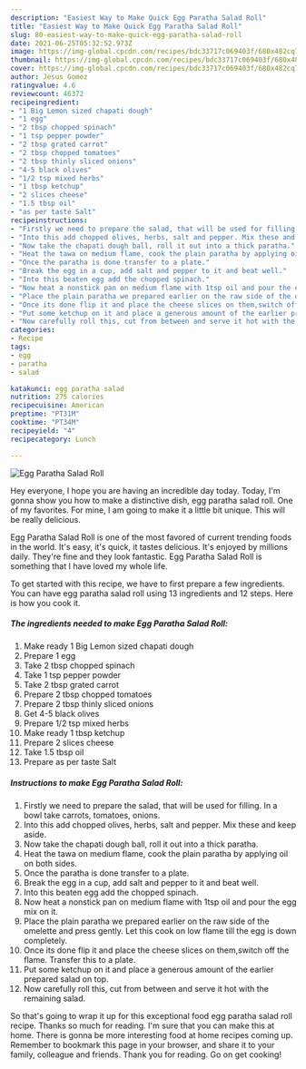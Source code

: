 ```yaml
---
description: "Easiest Way to Make Quick Egg Paratha Salad Roll"
title: "Easiest Way to Make Quick Egg Paratha Salad Roll"
slug: 80-easiest-way-to-make-quick-egg-paratha-salad-roll
date: 2021-06-25T05:32:52.973Z
image: https://img-global.cpcdn.com/recipes/bdc33717c069403f/680x482cq70/egg-paratha-salad-roll-recipe-main-photo.jpg
thumbnail: https://img-global.cpcdn.com/recipes/bdc33717c069403f/680x482cq70/egg-paratha-salad-roll-recipe-main-photo.jpg
cover: https://img-global.cpcdn.com/recipes/bdc33717c069403f/680x482cq70/egg-paratha-salad-roll-recipe-main-photo.jpg
author: Jesus Gomez
ratingvalue: 4.6
reviewcount: 46372
recipeingredient:
- "1 Big Lemon sized chapati dough"
- "1 egg"
- "2 tbsp chopped spinach"
- "1 tsp pepper powder"
- "2 tbsp grated carrot"
- "2 tbsp chopped tomatoes"
- "2 tbsp thinly sliced onions"
- "4-5 black olives"
- "1/2 tsp mixed herbs"
- "1 tbsp ketchup"
- "2 slices cheese"
- "1.5 tbsp oil"
- "as per taste Salt"
recipeinstructions:
- "Firstly we need to prepare the salad, that will be used for filling. In a bowl take carrots, tomatoes, onions."
- "Into this add chopped olives, herbs, salt and pepper. Mix these and keep aside."
- "Now take the chapati dough ball, roll it out into a thick paratha."
- "Heat the tawa on medium flame, cook the plain paratha by applying oil on both sides."
- "Once the paratha is done transfer to a plate."
- "Break the egg in a cup, add salt and pepper to it and beat well."
- "Into this beaten egg add the chopped spinach."
- "Now heat a nonstick pan on medium flame with 1tsp oil and pour the egg mix on it."
- "Place the plain paratha we prepared earlier on the raw side of the omelette and press gently. Let this cook on low flame till the egg is down completely."
- "Once its done flip it and place the cheese slices on them,switch off the flame. Transfer this to a plate."
- "Put some ketchup on it and place a generous amount of the earlier prepared salad on top."
- "Now carefully roll this, cut from between and serve it hot with the remaining salad."
categories:
- Recipe
tags:
- egg
- paratha
- salad

katakunci: egg paratha salad 
nutrition: 275 calories
recipecuisine: American
preptime: "PT31M"
cooktime: "PT34M"
recipeyield: "4"
recipecategory: Lunch

---
```



![Egg Paratha Salad Roll](https://img-global.cpcdn.com/recipes/bdc33717c069403f/680x482cq70/egg-paratha-salad-roll-recipe-main-photo.jpg)

Hey everyone, I hope you are having an incredible day today. Today, I'm gonna show you how to make a distinctive dish, egg paratha salad roll. One of my favorites. For mine, I am going to make it a little bit unique. This will be really delicious.

Egg Paratha Salad Roll is one of the most favored of current trending foods in the world. It's easy, it's quick, it tastes delicious. It's enjoyed by millions daily. They're fine and they look fantastic. Egg Paratha Salad Roll is something that I have loved my whole life.




To get started with this recipe, we have to first prepare a few ingredients. You can have egg paratha salad roll using 13 ingredients and 12 steps. Here is how you cook it.

<!--inarticleads1-->

##### The ingredients needed to make Egg Paratha Salad Roll:

1. Make ready 1 Big Lemon sized chapati dough
1. Prepare 1 egg
1. Take 2 tbsp chopped spinach
1. Take 1 tsp pepper powder
1. Take 2 tbsp grated carrot
1. Prepare 2 tbsp chopped tomatoes
1. Prepare 2 tbsp thinly sliced onions
1. Get 4-5 black olives
1. Prepare 1/2 tsp mixed herbs
1. Make ready 1 tbsp ketchup
1. Prepare 2 slices cheese
1. Take 1.5 tbsp oil
1. Prepare as per taste Salt




<!--inarticleads2-->

##### Instructions to make Egg Paratha Salad Roll:

1. Firstly we need to prepare the salad, that will be used for filling. In a bowl take carrots, tomatoes, onions.
1. Into this add chopped olives, herbs, salt and pepper. Mix these and keep aside.
1. Now take the chapati dough ball, roll it out into a thick paratha.
1. Heat the tawa on medium flame, cook the plain paratha by applying oil on both sides.
1. Once the paratha is done transfer to a plate.
1. Break the egg in a cup, add salt and pepper to it and beat well.
1. Into this beaten egg add the chopped spinach.
1. Now heat a nonstick pan on medium flame with 1tsp oil and pour the egg mix on it.
1. Place the plain paratha we prepared earlier on the raw side of the omelette and press gently. Let this cook on low flame till the egg is down completely.
1. Once its done flip it and place the cheese slices on them,switch off the flame. Transfer this to a plate.
1. Put some ketchup on it and place a generous amount of the earlier prepared salad on top.
1. Now carefully roll this, cut from between and serve it hot with the remaining salad.




So that's going to wrap it up for this exceptional food egg paratha salad roll recipe. Thanks so much for reading. I'm sure that you can make this at home. There is gonna be more interesting food at home recipes coming up. Remember to bookmark this page in your browser, and share it to your family, colleague and friends. Thank you for reading. Go on get cooking!
